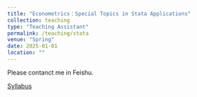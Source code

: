 ```yaml
---
title: "Econometrics：Special Topics in Stata Applications"
collection: teaching
type: "Teaching Assistant"
permalink: /teaching/stata
venue: "Spring"
date: 2025-01-01
location: ""
---
```


Please contanct me in Feishu.

[Syllabus](http://xishanyu2.github.io/files/《计量经济学：Stata实验专题》教学大纲.pdf)

